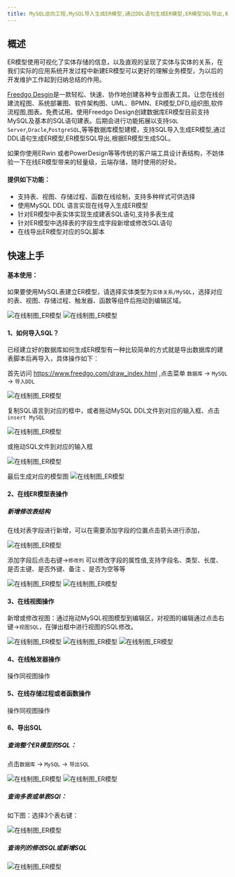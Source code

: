 ```yaml
---
title: MySQL逆向工程,MySQL导入生成ER模型,通过DDL语句生成ER模型,ER模型SQL导出,根据ER模型生成SQL,SQL与ER模型,ERWin替代
---
```


## 概述

ER模型使用可视化了实体存储的信息，以及直观的呈现了实体与实体的关系，在我们实际的应用系统开发过程中新建ER模型可以更好的理解业务模型，为以后的开发维护工作起到归纳总结的作用。

[Freedgo Desgin]()是一款轻松、快速、协作地创建各种专业图表工具。让您在线创建流程图、系统部署图、软件架构图、UML、BPMN、ER模型,DFD,组织图,软件流程图,图表。免费试用。使用Freedgo Design创建数据库ER模型目前支持MySQL及基本的SQL语句建表。后期会进行功能拓展以支持`SQL Server`,`Oracle`,`PostgreSQL`,等等数据库模型建模，支持SQL导入生成ER模型,通过DDL语句生成ER模型,ER模型SQL导出,根据ER模型生成SQL。

如果你使用ERwin 或者PowerDesign等等传统的客户端工具设计表结构，不妨体验一下在线ER模型带来的轻量级，云端存储，随时使用的好处。


#### 提供如下功能：

- 支持表、视图、存储过程、函数在线绘制，支持多种样式可供选择
- 使用MySQL DDL 语言实现在线导入生成ER模型
- 针对ER模型中表实体实现生成建表SQL语句,支持多表生成
- 针对ER模型中选择表的字段生成字段新增或修改SQL语句
- 在线导出ER模型对应的SQL脚本


## 快速上手

#### 基本使用：

如果要使用MySQL表建立ER模型，请选择实体类型为`实体关系/MySQL`，选择对应的表、视图、存储过程、触发器、函数等组件后拖动到编辑区域。

![在线制图_ER模型](https://www.freedgo.com/public/themes/freedgo/er/mysql/er_mysql1.png "在线制图 MySQL ER模型")
![在线制图_ER模型](https://www.freedgo.com/public/themes/freedgo/er/mysql/er_mysql2.png "在线制图 MySQL ER模型")



#### 1、如何导入SQL？
已经建立好的数据库如何生成ER模型有一种比较简单的方式就是导出数据库的建表脚本后再导入，具体操作如下：

首先访问 https://www.freedgo.com/draw_index.html ,点击菜单 `数据库` -> `MySQL` -> `导入DDL`

![在线制图_ER模型](https://www.freedgo.com/public/themes/freedgo/er/mysql/er_mysql3.png "在线制图 MySQL ER模型") 


复制SQL语言到对应的框中，或者拖动MySQL DDL文件到对应的输入框、点击`insert MySQL`

![在线制图_ER模型](https://www.freedgo.com/public/themes/freedgo/er/mysql/er_mysql4.png "在线制图 MySQL ER模型") 

或拖动SQL文件到对应的输入框

![在线制图_ER模型](https://www.freedgo.com/public/themes/freedgo/er/mysql/er_mysql5.png "在线制图 MySQL ER模型") 

最后生成对应的模型图
![在线制图_ER模型](https://www.freedgo.com/public/themes/freedgo/er/mysql/er_mysql6.png "在线制图 MySQL ER模型") 


#### 2、在线ER模型表操作

##### 新增修改表结构
在线对表字段进行新增，可以在需要添加字段的位置点击箭头进行添加，

![在线制图_ER模型](https://www.freedgo.com/public/themes/freedgo/er/mysql/er_mysql7.png "在线制图 MySQL ER模型")

添加字段后点击右键->`修改列` 可以修改字段的属性值,支持字段名、类型、长度、是否主键、是否外键、备注 、是否为空等等

![在线制图_ER模型](https://www.freedgo.com/public/themes/freedgo/er/mysql/er_mysql8.png "在线制图 MySQL ER模型")
![在线制图_ER模型](https://www.freedgo.com/public/themes/freedgo/er/mysql/er_mysql9.png "在线制图 MySQL ER模型") 


#### 3、在线视图操作

新增或修改视图：通过拖动MySQL视图模型到编辑区，对视图的编辑通过点击右键->`视图SQL`，在弹出框中进行视图的SQL修改。

![在线制图_ER模型](https://www.freedgo.com/public/themes/freedgo/er/mysql/er_mysql10.png "在线制图 MySQL ER模型")
![在线制图_ER模型](https://www.freedgo.com/public/themes/freedgo/er/mysql/er_mysql11.png "在线制图 MySQL ER模型")
![在线制图_ER模型](https://www.freedgo.com/public/themes/freedgo/er/mysql/er_mysql12.png "在线制图 MySQL ER模型")

#### 4、在线触发器操作

操作同视图操作

#### 5、在线存储过程或者函数操作

操作同视图操作

#### 6、导出SQL

##### 查询整个ER模型的SQL：

点击`数据库` -> `MySQL` -> `导出SQL`

![在线制图_ER模型](https://www.freedgo.com/public/themes/freedgo/er/mysql/er_mysql13.png "在线制图 MySQL ER模型")
![在线制图_ER模型](https://www.freedgo.com/public/themes/freedgo/er/mysql/er_mysql14.png "在线制图 MySQL ER模型")

##### 查询多表或单表SQl：

如下图：选择3个表右键：

![在线制图_ER模型](https://www.freedgo.com/public/themes/freedgo/er/mysql/er_mysql15.png "在线制图 MySQL ER模型")

##### 查询列的修改SQL或新增SQL
 
![在线制图_ER模型](https://www.freedgo.com/public/themes/freedgo/er/mysql/er_mysql16.png "在线制图 MySQL ER模型")
 
